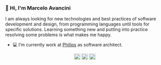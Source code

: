 ### 👋 Hi, I'm Marcelo Avancini

I am always looking for new technologies and best practices of software development and design, from programming languages until tools for specific solutions. Learning something new and putting into practice resolving some problems is what makes me happy.

- 💻 I’m currently work at [Philips](https://www.philips.com.br/) as software architect.

<p align="center">
<a href="https://twitter.com/marceloavan" target="blank"><img align="center" src="https://cdn.jsdelivr.net/npm/simple-icons@3.0.1/icons/twitter.svg" alt="marceloavan" height="20" width="20" /></a>
<a href="https://linkedin.com/in/marceloavancini" target="blank"><img align="center" src="https://cdn.jsdelivr.net/npm/simple-icons@3.0.1/icons/linkedin.svg" alt="marceloavancini" height="20" width="20" /></a>
<a href="https://dev.to/marceloavan" target="blank"><img align="center" src="https://cdn.jsdelivr.net/npm/simple-icons@3.0.1/icons/dev-dot-to.svg" alt="marceloavan" height="20" width="20" /></a>
</p>

<!--
**marceloavan/marceloavan** is a ✨ _special_ ✨ repository because its `README.md` (this file) appears on your GitHub profile.

Here are some ideas to get you started:

- 🔭 I’m currently working on ...
- 🌱 I’m currently learning ...
- 👯 I’m looking to collaborate on ...
- 🤔 I’m looking for help with ...
- 💬 Ask me about ...
- 📫 How to reach me: ...
- 😄 Pronouns: ...
- ⚡ Fun fact: ...
-->
